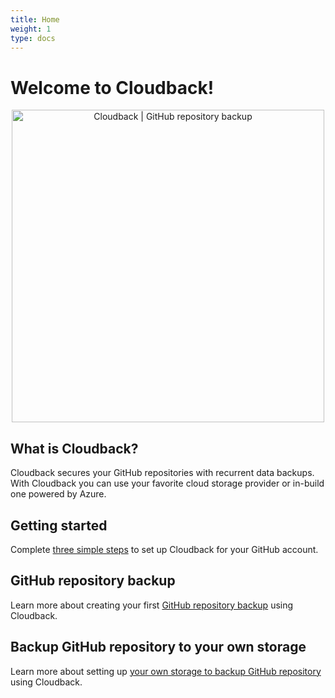 ```yaml
---
title: Home
weight: 1
type: docs
---
```


# Welcome to Cloudback!

<p align="center">
  <a href="/"><img src="https://raw.githubusercontent.com/cloudback/docs/master/static/social.png" alt="Cloudback | GitHub repository backup" title="Cloudback | GitHub repository backup" style="width: 500px;"></a>
</p>

## What is Cloudback?

Cloudback secures your GitHub repositories with recurrent data backups. With Cloudback you can use your favorite cloud storage provider or in-build one powered by Azure.

## Getting started

Complete [three simple steps](/getting-started) to set up Cloudback for your GitHub account.

## GitHub repository backup

Learn more about creating your first [GitHub repository backup](/how-to/how-to-backup-github-repository/) using Cloudback.

## Backup GitHub repository to your own storage

Learn more about setting up [your own storage to backup GitHub repository](/custom-storages/) using Cloudback.
